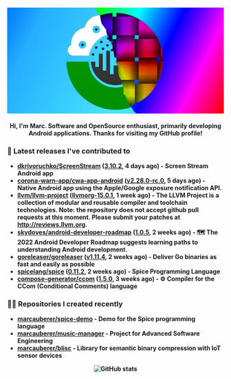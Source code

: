 <p align="center">
	<img src="https://raw.githubusercontent.com/marcauberer/marcauberer/master/images/frontpage-image.jpg">
	<br><br>
	<b>Hi, I'm Marc. Software and OpenSource enthusiast, primarily developing Android applications. Thanks for visiting my GitHub profile!
</p>

### 🚀 Latest releases I've contributed to


- [dkrivoruchko/ScreenStream](https://github.com/dkrivoruchko/ScreenStream) ([3.10.2](https://github.com/dkrivoruchko/ScreenStream/releases/tag/3.10.2), 4 days ago) - Screen Stream Android app
- [corona-warn-app/cwa-app-android](https://github.com/corona-warn-app/cwa-app-android) ([v2.28.0-rc.0](https://github.com/corona-warn-app/cwa-app-android/releases/tag/v2.28.0-rc.0), 5 days ago) - Native Android app using the Apple/Google exposure notification API.
- [llvm/llvm-project](https://github.com/llvm/llvm-project) ([llvmorg-15.0.1](https://github.com/llvm/llvm-project/releases/tag/llvmorg-15.0.1), 1 week ago) - The LLVM Project is a collection of modular and reusable compiler and toolchain technologies. Note: the repository does not accept github pull requests at this moment. Please submit your patches at http://reviews.llvm.org.
- [skydoves/android-developer-roadmap](https://github.com/skydoves/android-developer-roadmap) ([1.0.5](https://github.com/skydoves/android-developer-roadmap/releases/tag/1.0.5), 2 weeks ago) - 🗺 The 2022 Android Developer Roadmap suggests learning paths to understanding Android development.
- [goreleaser/goreleaser](https://github.com/goreleaser/goreleaser) ([v1.11.4](https://github.com/goreleaser/goreleaser/releases/tag/v1.11.4), 2 weeks ago) - Deliver Go binaries as fast and easily as possible
- [spicelang/spice](https://github.com/spicelang/spice) ([0.11.2](https://github.com/spicelang/spice/releases/tag/0.11.2), 2 weeks ago) - Spice Programming Language
- [compose-generator/ccom](https://github.com/compose-generator/ccom) ([1.5.0](https://github.com/compose-generator/ccom/releases/tag/1.5.0), 3 weeks ago) - ⚙️ Compiler for the CCom (Conditional Comments) language

### 👨‍💻 Repositories I created recently
- [marcauberer/spice-demo](https://github.com/marcauberer/spice-demo) - Demo for the Spice programming language
- [marcauberer/music-manager](https://github.com/marcauberer/music-manager) - Project for Advanced Software Engineering
- [marcauberer/blisc](https://github.com/marcauberer/blisc) - Library for semantic binary compression with IoT sensor devices

<p align="center">
	<img src="https://github-readme-stats.vercel.app/api?username=marcauberer&show_icons=true&theme=dark" alt="GitHub stats">
</p>
